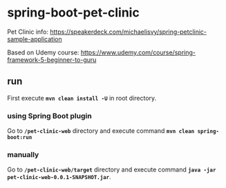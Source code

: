 # spring-boot-pet-clinic
Pet Clinic info: https://speakerdeck.com/michaelisvy/spring-petclinic-sample-application

Based on Udemy course: https://www.udemy.com/course/spring-framework-5-beginner-to-guru

## run 

First execute **`mvn clean install -U`** in root directory.

### using Spring Boot plugin

Go to **`/pet-clinic-web`** directory and execute command **`mvn clean spring-boot:run`**

### manually

Go to **`/pet-clinic-web/target`** directory and execute command **`java -jar pet-clinic-web-0.0.1-SNAPSHOT.jar`**.
